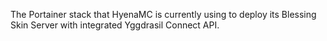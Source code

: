 The Portainer stack that HyenaMC is currently using to deploy its Blessing Skin Server with integrated Yggdrasil Connect API.
